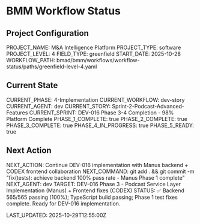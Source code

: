# BMM Workflow Status

## Project Configuration

PROJECT_NAME: M&A Intelligence Platform
PROJECT_TYPE: software
PROJECT_LEVEL: 4
FIELD_TYPE: greenfield
START_DATE: 2025-10-28
WORKFLOW_PATH: bmad/bmm/workflows/workflow-status/paths/greenfield-level-4.yaml

## Current State

CURRENT_PHASE: 4-Implementation
CURRENT_WORKFLOW: dev-story
CURRENT_AGENT: dev
CURRENT_STORY: Sprint-2-Podcast-Advanced-Features
CURRENT_SPRINT: DEV-016 Phase 3-4 Completion - 98% Platform Complete
PHASE_1_COMPLETE: true
PHASE_2_COMPLETE: true
PHASE_3_COMPLETE: true
PHASE_4_IN_PROGRESS: true
PHASE_5_READY: true

## Next Action

NEXT_ACTION: Continue DEV-016 implementation with Manus backend + CODEX frontend collaboration
NEXT_COMMAND: git add . && git commit -m "fix(tests): achieve backend 100% pass rate - Manus Phase 1 complete"
NEXT_AGENT: dev
TARGET: DEV-016 Phase 3 - Podcast Service Layer Implementation (Manus) + Frontend fixes (CODEX)
STATUS: ✅ Backend 565/565 passing (100%); TypeScript build passing; Phase 1 test fixes complete. Ready for DEV-016 implementation.

LAST_UPDATED: 2025-10-29T12:55:00Z
